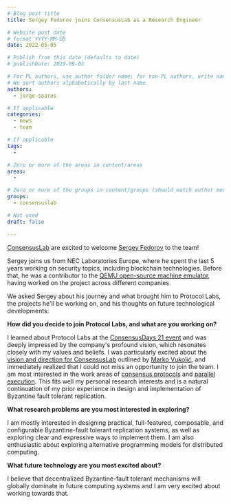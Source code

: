 ```yaml
---
# Blog post title
title: Sergey Fedorov joins ConsensusLab as a Research Engineer

# Website post date
# format YYYY-MM-DD
date: 2022-05-05

# Publish from this date (defaults to date)
# publishDate: 2019-09-03

# For PL authors, use author folder name; for non-PL authors, write name as in paper within ""
# We sort authors alphabetically by last name
authors:
  - jorge-soares

# If applicable
categories:
  - news
  - team

# If applicable
tags:
  -

# Zero or more of the areas in content/areas
areas:
  -

# Zero or more of the groups in content/groups (should match author membership)
groups:
  - consensuslab

# Not used
draft: false

---
```


[ConsensusLab](/groups/consensuslab/) are excited to welcome [Sergey Fedorov](/authors/sergey-fedorov) to the team!

Sergey joins us from NEC Laboratories Europe, where he spent the last 5 years working on security topics, including blockchain technologies. Before that, he was a contributor to the [QEMU open-source machine emulator](https://www.qemu.org/), having worked on the project across different companies.

We asked Sergey about his journey and what brought him to Protocol Labs, the projects he'll be working on, and his thoughts on future technological developments:

**How did you decide to join Protocol Labs, and what are you working on?**

I learned about Protocol Labs at the [ConsensusDays 21 event](/sites/consensusday21/) and was deeply impressed by the company's profound vision, which resonates closely with my values and beliefs. I was particularly excited about the [vision and direction for ConsensusLab](https://www.youtube.com/watch?v=UJwPyo2c_7k&list=PLhuBigpl7lqsq-WnYIHmds7oSqULOQU4x&index=1) outlined by [Marko Vukolić](/authors/marko-vukolic/), and immediately realized that I could not miss an opportunity to join the team. I am most interested in the work areas of [consensus protocols](https://github.com/protocol/ConsensusLab/issues/2) and [parallel execution](https://github.com/protocol/ConsensusLab/issues/1). This fits well my personal research interests and is a natural continuation of my prior experience in design and implementation of Byzantine fault tolerant replication.

**What research problems are you most interested in exploring?**

I am mostly interested in designing practical, full-featured, composable, and configurable Byzantine-fault tolerant replication systems, as well as exploring clear and expressive ways to implement them. I am also enthusiastic about exploring alternative programming models for distributed computing.

**What future technology are you most excited about?**

I believe that decentralized Byzantine-fault tolerant mechanisms will globally dominate in future computing systems and I am very excited about working towards that.
